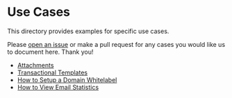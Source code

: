 # Use Cases

This directory provides examples for specific use cases.

Please [open an issue](https://github.com/sendgrid/sendgrid-java/issues/new) or make a pull request for any cases you would like us to document here. Thank you!

* [Attachments](attachments.md)
* [Transactional Templates](transactional-templates.md)
* [How to Setup a Domain Whitelabel](domain-whitelabel.md)
* [How to View Email Statistics](email-statistics-view.md)

